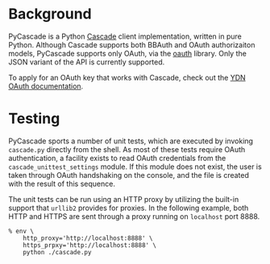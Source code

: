 # Background

PyCascade is a Python [Cascade](http://developer.yahoo.com/mail/) client
implementation, written in pure Python. Although Cascade supports both BBAuth
and OAuth authorizaiton models, PyCascade supports only OAuth, via the
[oauth](http://code.google.com/p/oauth/) library. Only the JSON variant of the
API is currently supported.

To apply for an OAuth key that works with Cascade, check out the [YDN OAuth
documentation](http://developer.yahoo.com/oauth/).

# Testing

PyCascade sports a number of unit tests, which are executed by invoking
`cascade.py` directly from the shell. As most of these tests require OAuth
authentication, a facility exists to read OAuth credentials from the
`cascade_unittest_settings` module. If this module does not exist, the user is
taken through OAuth handshaking on the console, and the file is created with
the result of this sequence.

The unit tests can be run using an HTTP proxy by utilizing the built-in support
that `urllib2` provides for proxies. In the following example, both HTTP and
HTTPS are sent through a proxy running on `localhost` port 8888.

    % env \
        http_proxy='http://localhost:8888' \
        https_prpxy='http://localhost:8888' \
        python ./cascade.py

